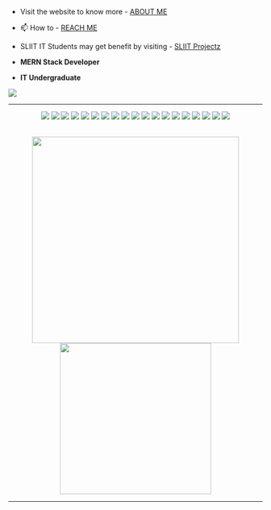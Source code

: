 <!-- 🔭 I’m currently working on [lookOver](https://rdarshan927.github.io/SLIITOpenSource/) -->

<!-- 🌱 I’m currently learning **AI/ ML, NLP** -->

<!-- 👯 I’m looking to collaborate on **Open Source Projects** -->

<!-- 📝 I regularly be active on [X - once named Twitter](https://twitter.com/RDarshan927) -->

<!--- 💬 Ask me about ** Laravel, Vue, APIs, PHP, Strapi,SEO **-->
- Visit the website to know more - [ABOUT ME](https://rdarshan927.github.io/)

- 📫 How to - [REACH ME](https://rdarshan927.github.io/#contact)

- SLIIT IT Students may get benefit by visiting - [SLIIT Projectz](https://github.com/orgs/SLIIT-Projectz/repositories)

- **MERN Stack Developer**
<!-- - **Software Engineer Intern** -->
- **IT Undergraduate**
  
[![](https://visitcount.itsvg.in/api?id=rdarshan927&icon=0&color=0)](https://rdarshan927.github.io/)

---

<div align="center">
  <img src="https://img.shields.io/badge/c-000000.svg?style=for-the-badge&logo=c&logoColor=white" >
  <img src="https://img.shields.io/badge/c++-000000.svg?style=for-the-badge&logo=c%2B%2B&logoColor=white" >
  <img src="https://img.shields.io/badge/python-000000?style=for-the-badge&logo=python&logoColor=white" >
  <img src="https://img.shields.io/badge/java-000000.svg?style=for-the-badge&logo=java&logoColor=white" >
  <img src="https://img.shields.io/badge/javascript-000000.svg?style=for-the-badge&logo=javascript&logoColor=white" >
  <img src="https://img.shields.io/badge/php-000000.svg?style=for-the-badge&logo=php&logoColor=white" >
  <img src="https://img.shields.io/badge/html5-000000.svg?style=for-the-badge&logo=html5&logoColor=white" >
  <img src="https://img.shields.io/badge/css3-000000?style=for-the-badge&logo=css3&logoColor=white" >
  <img src="https://img.shields.io/badge/kotlin-000000.svg?style=for-the-badge&logo=kotlin&logoColor=white" >
  <img src="https://img.shields.io/badge/mysql-000000.svg?style=for-the-badge&logo=mysql&logoColor=white" >
  <img src="https://img.shields.io/badge/mongodb-000000.svg?style=for-the-badge&logo=mongodb&logoColor=white" >
  <img src="https://img.shields.io/badge/figma-000000?style=for-the-badge&logo=figma&logoColor=white" >
  <img src="https://img.shields.io/badge/docker-000000.svg?style=for-the-badge&logo=docker&logoColor=white" >
  <img src="https://img.shields.io/badge/linux-000000.svg?style=for-the-badge&logo=linux&logoColor=white" >
  <img src="https://img.shields.io/badge/reactjs-000000.svg?style=for-the-badge&logo=react&logoColor=white" >
  <img src="https://img.shields.io/badge/nodejs-000000.svg?style=for-the-badge&logo=node.js&logoColor=white" >
  <img src="https://img.shields.io/badge/azure-000000.svg?style=for-the-badge&logo=microsoft-azure&logoColor=white" >
  <img src="https://img.shields.io/badge/vscode-000000.svg?style=for-the-badge&logo=visual-studio-code&logoColor=white" >
  <img src="https://img.shields.io/badge/git-000000.svg?style=for-the-badge&logo=git&logoColor=white" >

</div>

<br>

<p align="center">
  <img src="https://github-readme-streak-stats.herokuapp.com/?user=rdarshan927&theme=chartreuse-dark&hide_border=true" width=410>
  <img src="https://github-readme-stats.vercel.app/api/top-langs/?username=rdarshan927&langs_count=10&bg_color=000000&title_color=ffffff&text_color=ffffff&icon_color=ff0000&compact&hide_border=true&layout=compact" width=300>
</p>


---

<!--![](https://github-profile-trophy.vercel.app/?username=rdarshan927&theme=discord&no-frame=true&no-bg=true&margin-w=1)--

---


  ## 💰You can help me by Donating
  [![BuyMeACoffee](https://img.shields.io/badge/Buy%20Me%20a%20Coffee-ffdd00?style=for-the-badge&logo=buy-me-a-coffee&logoColor=black)](https://buymeacoffee.com/rdarshan927) [![PayPal](https://img.shields.io/badge/PayPal-00457C?style=for-the-badge&logo=paypal&logoColor=white)](https://paypal.me/rdarshan927) [![Patreon](https://img.shields.io/badge/Patreon-F96854?style=for-the-badge&logo=patreon&logoColor=white)](https://patreon.com/rdarshan927) [![Ko-Fi](https://img.shields.io/badge/Ko--fi-F16061?style=for-the-badge&logo=ko-fi&logoColor=white)](https://ko-fi.com/rdarshan927) 

  ![](https://hit.yhype.me/github/profile?user_id=64832773)


<!--img align="right" alt="Coder GIF" height=170 width=250 src="https://cdn.dribbble.com/users/730703/screenshots/6581243/avento.gif" />
<img align="right" alt="Coder GIF" width=35% src="https://blogger.googleusercontent.com/img/b/R29vZ2xl/AVvXsEhVPZuj_11cG9howtp5uj68wJISI6DiWi71ea3QFzjcFnwTmISjtTIbhKCpX_oABXPUFjL5iuAt7l78uJzekQMklNS53H7H93PjHHjQQrSm_uwNgGTr8l_StZ6uO5kThFf3rq8ekuek-MGtq0t2FJVdRIUqO3U4VlWnXwmArzsVKNmILnpQbW2TNXfGuJ8/s320/darshanr.gif" />
<!--img align="left" alt="Coder GIF" height=194 width=280  src="https://i.pinimg.com/originals/e4/26/70/e426702edf874b181aced1e2fa5c6cde.gif" />


